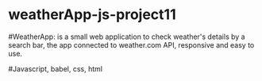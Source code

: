 # weatherApp-js-project11
#WeatherApp: is a small web application to check weather's details by a search bar, the app connected to weather.com API, responsive and easy to use.

#Javascript, babel, css, html
